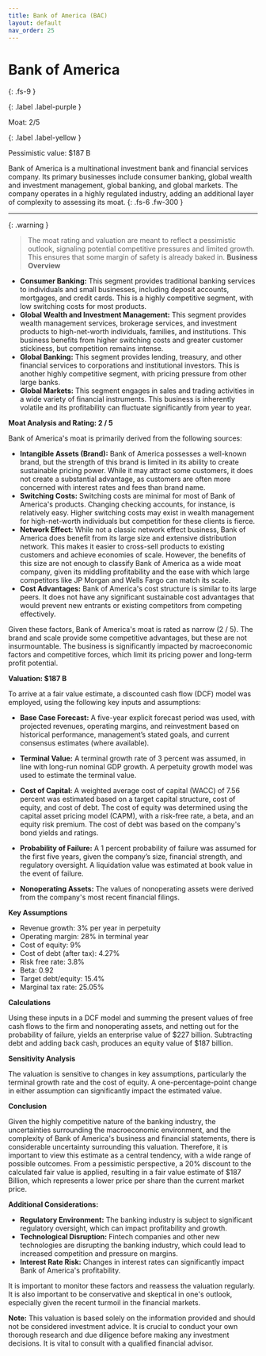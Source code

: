 ```yaml
---
title: Bank of America (BAC)
layout: default
nav_order: 25
---
```


# Bank of America
{: .fs-9 }

{: .label .label-purple }

Moat: 2/5

{: .label .label-yellow }

Pessimistic value: $187 B

Bank of America is a multinational investment bank and financial services company. Its primary businesses include consumer banking, global wealth and investment management, global banking, and global markets. The company operates in a highly regulated industry, adding an additional layer of complexity to assessing its moat.
{: .fs-6 .fw-300 }

---

{: .warning } 
>The moat rating and valuation are meant to reflect a pessimistic outlook, signaling potential competitive pressures and limited growth. This ensures that some margin of safety is already baked in.
**Business Overview**

* **Consumer Banking:** This segment provides traditional banking services to individuals and small businesses, including deposit accounts, mortgages, and credit cards.  This is a highly competitive segment, with low switching costs for most products.
* **Global Wealth and Investment Management:** This segment provides wealth management services, brokerage services, and investment products to high-net-worth individuals, families, and institutions.  This business benefits from higher switching costs and greater customer stickiness, but competition remains intense.
* **Global Banking:** This segment provides lending, treasury, and other financial services to corporations and institutional investors. This is another highly competitive segment, with pricing pressure from other large banks.
* **Global Markets:** This segment engages in sales and trading activities in a wide variety of financial instruments.  This business is inherently volatile and its profitability can fluctuate significantly from year to year.

**Moat Analysis and Rating: 2 / 5**

Bank of America's moat is primarily derived from the following sources:

* **Intangible Assets (Brand):** Bank of America possesses a well-known brand, but the strength of this brand is limited in its ability to create sustainable pricing power. While it may attract some customers, it does not create a substantial advantage, as customers are often more concerned with interest rates and fees than brand name.
* **Switching Costs:** Switching costs are minimal for most of Bank of America's products.  Changing checking accounts, for instance, is relatively easy. Higher switching costs may exist in wealth management for high-net-worth individuals but competition for these clients is fierce.
* **Network Effect:**  While not a classic network effect business, Bank of America does benefit from its large size and extensive distribution network. This makes it easier to cross-sell products to existing customers and achieve economies of scale. However,  the benefits of this size are not enough to classify Bank of America as a wide moat company, given its middling profitability and the ease with which large competitors like JP Morgan and Wells Fargo can match its scale.
* **Cost Advantages:**  Bank of America's cost structure is similar to its large peers. It does not have any significant sustainable cost advantages that would prevent new entrants or existing competitors from competing effectively.

Given these factors, Bank of America's moat is rated as narrow (2 / 5). The brand and scale provide some competitive advantages, but these are not insurmountable.  The business is significantly impacted by macroeconomic factors and competitive forces, which limit its pricing power and long-term profit potential.

**Valuation: $187 B**

To arrive at a fair value estimate, a discounted cash flow (DCF) model was employed, using the following key inputs and assumptions:

* **Base Case Forecast:** A five-year explicit forecast period was used, with projected revenues, operating margins, and reinvestment based on historical performance, management’s stated goals, and current consensus estimates (where available).  
* **Terminal Value:** A terminal growth rate of 3 percent was assumed, in line with long-run nominal GDP growth. A perpetuity growth model was used to estimate the terminal value.
* **Cost of Capital:** A weighted average cost of capital (WACC) of 7.56 percent was estimated based on a target capital structure, cost of equity, and cost of debt.  The cost of equity was determined using the capital asset pricing model (CAPM), with a risk-free rate, a beta, and an equity risk premium. The cost of debt was based on the company's bond yields and ratings.

* **Probability of Failure:** A 1 percent probability of failure was assumed for the first five years, given the company’s size, financial strength, and regulatory oversight. A liquidation value was estimated at book value in the event of failure.
* **Nonoperating Assets:** The values of nonoperating assets were derived from the company's most recent financial filings.

**Key Assumptions**

* Revenue growth: 3% per year in perpetuity 
* Operating margin: 28% in terminal year
* Cost of equity: 9%
* Cost of debt (after tax): 4.27%
* Risk free rate: 3.8%
* Beta: 0.92
* Target debt/equity: 15.4%
* Marginal tax rate: 25.05%

**Calculations**

Using these inputs in a DCF model and summing the present values of free cash flows to the firm and nonoperating assets, and netting out for the probability of failure, yields an enterprise value of \$227 billion.  Subtracting debt and adding back cash, produces an equity value of $187 billion.

**Sensitivity Analysis**

The valuation is sensitive to changes in key assumptions, particularly the terminal growth rate and the cost of equity.  A one-percentage-point change in either assumption can significantly impact the estimated value.

**Conclusion**

Given the highly competitive nature of the banking industry, the uncertainties surrounding the macroeconomic environment, and the complexity of Bank of America's business and financial statements, there is considerable uncertainty surrounding this valuation.  Therefore, it is important to view this estimate as a central tendency, with a wide range of possible outcomes.  From a pessimistic perspective, a 20% discount to the calculated fair value is applied, resulting in a fair value estimate of $187 Billion, which represents a lower price per share than the current market price.

**Additional Considerations:**

* **Regulatory Environment:** The banking industry is subject to significant regulatory oversight, which can impact profitability and growth.
* **Technological Disruption:** Fintech companies and other new technologies are disrupting the banking industry, which could lead to increased competition and pressure on margins.
* **Interest Rate Risk:** Changes in interest rates can significantly impact Bank of America's profitability.

It is important to monitor these factors and reassess the valuation regularly. It is also important to be conservative and skeptical in one's outlook, especially given the recent turmoil in the financial markets.


**Note:** This valuation is based solely on the information provided and should not be considered investment advice.  It is crucial to conduct your own thorough research and due diligence before making any investment decisions. It is vital to consult with a qualified financial advisor.